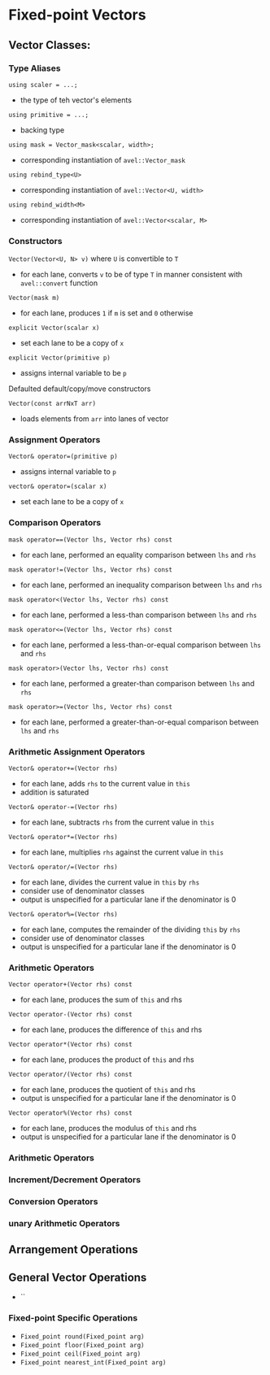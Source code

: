 # Fixed-point Vectors

## Vector Classes:

### Type Aliases
`using scaler = ...;`
* the type of teh vector's elements

`using primitive = ...;`
* backing type

`using mask = Vector_mask<scalar, width>;`
* corresponding instantiation of `avel::Vector_mask`

`using rebind_type<U>`
* corresponding instantiation of `avel::Vector<U, width>`

`using rebind_width<M>`
* corresponding instantiation of `avel::Vector<scalar, M>`

### Constructors
`Vector(Vector<U, N> v)` where `U` is convertible to `T`
* for each lane, converts `v` to be of type `T` in manner consistent with 
  `avel::convert` function

`Vector(mask m)`
* for each lane, produces `1` if `m` is set and `0` otherwise

`explicit Vector(scalar x)`
* set each lane to be a copy of `x`

`explicit Vector(primitive p)`
* assigns internal variable to be `p`

Defaulted default/copy/move constructors

`Vector(const arrNxT arr)`
* loads elements from `arr` into lanes of vector

### Assignment Operators
`Vector& operator=(primitive p)`
* assigns internal variable to `p`

`vector& operator=(scalar x)`
* set each lane to be a copy of `x`

### Comparison Operators
`mask operator==(Vector lhs, Vector rhs) const`
* for each lane, performed an equality comparison between `lhs` and `rhs`

`mask operator!=(Vector lhs, Vector rhs) const`
* for each lane, performed an inequality comparison between `lhs` and `rhs`

`mask operator<(Vector lhs, Vector rhs) const`
* for each lane, performed a less-than comparison between `lhs` and `rhs`

`mask operator<=(Vector lhs, Vector rhs) const`
* for each lane, performed a less-than-or-equal comparison between `lhs` and
  `rhs`

`mask operator>(Vector lhs, Vector rhs) const`
* for each lane, performed a greater-than comparison between `lhs` and `rhs`

`mask operator>=(Vector lhs, Vector rhs) const`
* for each lane, performed a greater-than-or-equal comparison between `lhs`
  and `rhs`

### Arithmetic Assignment Operators
`Vector& operator+=(Vector rhs)`
* for each lane, adds `rhs` to the current value in `this`
* addition is saturated

`Vector& operator-=(Vector rhs)`
* for each lane, subtracts `rhs` from the current value in `this`

`Vector& operator*=(Vector rhs)`
* for each lane, multiplies `rhs` against the current value in `this`

`Vector& operator/=(Vector rhs)`
* for each lane, divides the current value in `this` by `rhs`
* consider use of denominator classes
* output is unspecified for a particular lane if the denominator is 0

`Vector& operator%=(Vector rhs)`
* for each lane, computes the remainder of the dividing `this` by `rhs`
* consider use of denominator classes
* output is unspecified for a particular lane if the denominator is 0

### Arithmetic Operators
`Vector operator+(Vector rhs) const`
* for each lane, produces the sum of `this` and rhs

`Vector operator-(Vector rhs) const`
* for each lane, produces the difference of `this` and rhs

`Vector operator*(Vector rhs) const`
* for each lane, produces the product of `this` and rhs

`Vector operator/(Vector rhs) const`
* for each lane, produces the quotient of `this` and rhs
* output is unspecified for a particular lane if the denominator is 0

`Vector operator%(Vector rhs) const`
* for each lane, produces the modulus of `this` and rhs
* output is unspecified for a particular lane if the denominator is 0

### Arithmetic Operators

### Increment/Decrement Operators

### Conversion Operators

### unary Arithmetic Operators

## Arrangement Operations

## General Vector Operations
* ``

### Fixed-point Specific Operations
* `Fixed_point round(Fixed_point arg)`
* `Fixed_point floor(Fixed_point arg)`
* `Fixed_point ceil(Fixed_point arg)`
* `Fixed_point nearest_int(Fixed_point arg)`

